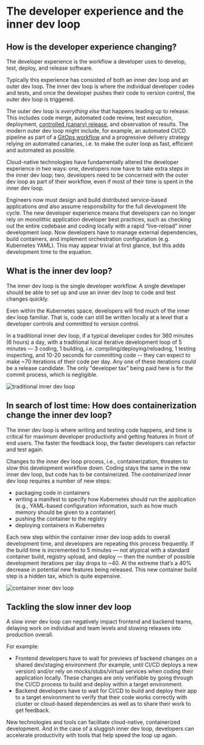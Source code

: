 # The developer experience and the inner dev loop

## How is the developer experience changing?

The developer experience is the workflow a developer uses to develop, test, deploy, and release software.

Typically this experience has consisted of both an inner dev loop and an outer dev loop. The inner dev loop is where the individual developer codes and tests, and once the developer pushes their code to version control, the outer dev loop is triggered.

The outer dev loop is _everything else_ that happens leading up to release. This includes code merge, automated code review, test execution, deployment, [controlled (canary) release](../../../../argo/latest/concepts/canary/), and observation of results. The modern outer dev loop might include, for example, an automated CI/CD pipeline as part of a [GitOps workflow](../../../../argo/latest/concepts/gitops/#what-is-gitops) and a progressive delivery strategy relying on automated canaries, i.e. to make the outer loop as fast, efficient and automated as possible.

Cloud-native technologies have fundamentally altered the developer experience in two ways: one, developers now have to take extra steps in the inner dev loop; two, developers need to be concerned with the outer dev loop as part of their workflow, even if most of their time is spent in the inner dev loop.

Engineers now must design and build distributed service-based applications _and_ also assume responsibility for the full development life cycle. The new developer experience means that developers can no longer rely on monolithic application developer best practices, such as checking out the entire codebase and coding locally with a rapid “live-reload” inner development loop. Now developers have to manage external dependencies, build containers, and implement orchestration configuration (e.g. Kubernetes YAML). This may appear trivial at first glance, but this adds development time to the equation.

## What is the inner dev loop?

The inner dev loop is the single developer workflow. A single developer should be able to set up and use an inner dev loop to code and test changes quickly.

Even within the Kubernetes space, developers will find much of the inner dev loop familiar. That is, code can still be written locally at a level that a developer controls and committed to version control.

In a traditional inner dev loop, if a typical developer codes for 360 minutes (6 hours) a day, with a traditional local iterative development loop of 5 minutes — 3 coding, 1 building, i.e. compiling/deploying/reloading, 1 testing inspecting, and 10-20 seconds for committing code -- they can expect to make ~70 iterations of their code per day. Any one of these iterations could be a release candidate. The only “developer tax” being paid here is for the commit process, which is negligible.

![traditional inner dev loop](../../images/trad-inner-dev-loop.png)

## In search of lost time: How does containerization change the inner dev loop?

The inner dev loop is where writing and testing code happens, and time is critical for maximum developer productivity and getting features in front of end users. The faster the feedback loop, the faster developers can refactor and test again.

Changes to the inner dev loop process, i.e., containerization, threaten to slow this development workflow down. Coding stays the same in the new inner dev loop, but code has to be containerized. The _containerized_ inner dev loop requires a number of new steps:

* packaging code in containers
* writing a manifest to specify how Kubernetes should run the application (e.g., YAML-based configuration information, such as how much memory should be given to a container)
* pushing the container to the registry
* deploying containers in Kubernetes

Each new step within the container inner dev loop adds to overall development time, and developers are repeating this process frequently. If the build time is incremented to 5 minutes — not atypical with a standard container build, registry upload, and deploy — then the number of possible development iterations per day drops to ~40. At the extreme that’s a 40% decrease in potential new features being released. This new container build step is a hidden tax, which is quite expensive.


![container inner dev loop](../../images/container-inner-dev-loop.png)

## Tackling the slow inner dev loop

A slow inner dev loop can negatively impact frontend and backend teams, delaying work on individual and team levels and slowing releases into production overall.

For example:

* Frontend developers have to wait for previews of backend changes on a shared dev/staging environment (for example, until CI/CD deploys a new version) and/or rely on mocks/stubs/virtual services when coding their application locally. These changes are only verifiable by going through the CI/CD process to build and deploy within a target environment.
* Backend developers have to wait for CI/CD to build and deploy their app to a target environment to verify that their code works correctly with cluster or cloud-based dependencies as well as to share their work to get feedback.

New technologies and tools can facilitate cloud-native, containerized development. And in the case of a sluggish inner dev loop, developers can accelerate productivity with tools that help speed the loop up again.

